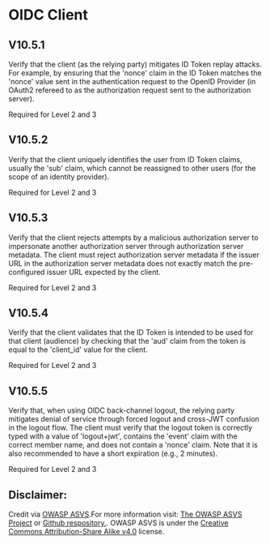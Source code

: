 #  OIDC Client
## V10.5.1

Verify that the client (as the relying party) mitigates ID Token replay attacks. For example, by ensuring that the 'nonce' claim in the ID Token matches the 'nonce' value sent in the authentication request to the OpenID Provider (in OAuth2 refereed to as the authorization request sent to the authorization server).

Required for Level 2 and 3

## V10.5.2

Verify that the client uniquely identifies the user from ID Token claims, usually the 'sub' claim, which cannot be reassigned to other users (for the scope of an identity provider).

Required for Level 2 and 3

## V10.5.3

Verify that the client rejects attempts by a malicious authorization server to impersonate another authorization server through authorization server metadata. The client must reject authorization server metadata if the issuer URL in the authorization server metadata does not exactly match the pre-configured issuer URL expected by the client.

Required for Level 2 and 3

## V10.5.4

Verify that the client validates that the ID Token is intended to be used for that client (audience) by checking that the 'aud' claim from the token is equal to the 'client_id' value for the client.

Required for Level 2 and 3

## V10.5.5

Verify that, when using OIDC back-channel logout, the relying party mitigates denial of service through forced logout and cross-JWT confusion in the logout flow. The client must verify that the logout token is correctly typed with a value of 'logout+jwt', contains the 'event' claim with the correct member name, and does not contain a 'nonce' claim. Note that it is also recommended to have a short expiration (e.g., 2 minutes).

Required for Level 2 and 3

## Disclaimer:

Credit via [OWASP ASVS](https://owasp.org/www-project-application-security-verification-standard/).For more information visit: [The OWASP ASVS Project](https://owasp.org/www-project-application-security-verification-standard/) or [Github respository.](https://github.com/OWASP/ASVS). OWASP ASVS is under the [Creative Commons Attribution-Share Alike v4.0](https://github.com/OWASP/ASVS/blob/v5.0.0/LICENSE.md) license.


